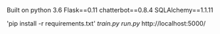Built on python 3.6
Flask==0.11
chatterbot==0.8.4
SQLAlchemy==1.1.11

'pip install -r requirements.txt'
_train.py_
_run.py_
http://localhost:5000/
